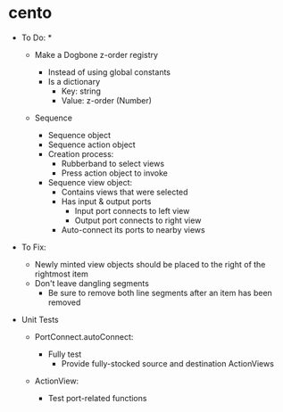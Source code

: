 cento
=====

* To Do:
  * 
  * Make a Dogbone z-order registry
    * Instead of using global constants
    * Is a dictionary
      * Key: string
      * Value: z-order (Number)

  * Sequence
    * Sequence object
    * Sequence action object
    * Creation process:
      * Rubberband to select views
      * Press action object to invoke
    * Sequence view object:
      * Contains views that were selected
      * Has input & output ports
        * Input port connects to left view
        * Output port connects to right view
      * Auto-connect its ports to nearby views
      
* To Fix:
  * Newly minted view objects should be placed to the right of the rightmost item
  * Don't leave dangling segments
    * Be sure to remove both line segments after an item has been removed

* Unit Tests
  * PortConnect.autoConnect: 
    * Fully test 
      * Provide fully-stocked source and destination ActionViews

  * ActionView:
    * Test port-related functions
    
